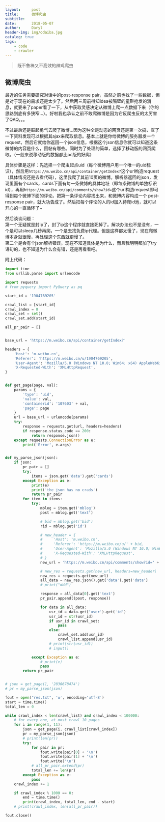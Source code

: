 ```yaml
---
layout:     post
title:      微博爬虫
subtitle:   
date:       2018-05-07
author:     Daryl
header-img: img/odaiba.jpg
catalog: true
tags:
    - code
    - crawler
---
```


> 既不鲁棒又不高效的辣鸡爬虫

## 微博爬虫

最近的任务需要研究对话中的post-response pair，虽然之前也找了一些数据，但是对于现在的需求还是太少了。然后两三周前得知idea被隔壁的童鞋抢发的消息，就要来了paper看了一下，从中获取灵感决定从微博上爬一点数据下来（你的思路到底有多狭窄...）。好啦我也承认之前不敢爬微博是因为它反爬虫反的太厉害了QAQ。。。

不过最后还是鼓起勇气去爬了微博...因为这种全是动态的网页还是第一次搞，查了一下资料发现可以根据其ajax来爬取信息。基本上就是你给微博的服务器发一个request，然后它就给你返回一个json信息，根据这个json信息你就可以知道这条微博的内容是什么，回帖有哪些。同时为了处理的简单，选择了移动版的网页爬取。（一般来说移动版的数据都比pc版的好爬）

具体步骤是这样：先选择一个爬虫起点uid（每个微博用户用一个唯一的uid标识），然后用`https://m.weibo.cn/api/container/getIndex?`这个url构造request（具体情况还是去看代码），这里我爬了其前10页的微博。解析器返回的json，发现里面有个cards，cards下面有每一条微博的具体地址（即每条微博的单独标识id），再用`https://m.weibo.cn/api/comments/show?id=`这个url构造request即可得到每个微博下面的评论。把第一条评论内容找出来，和微博内容构成一个 post-response pair，就大功告成了。然后把每个评论的人的id加入待爬id池，就可以开心的一直循环了~

然后谈谈问题：  
第一个无疑就是封ip了，封了ip这个程序就直接死掉了。解决办法也不是没有，一个是可以sleep几秒再爬，一个是去找免费ip代理。但是这样都太慢了，现在爬微博本身就很慢，再处理这个东西就更慢了。  
第二个是会有个json解析错误。现在不知道具体是为什么，而且我明明都加了try语句的，也不知道为什么会有错，还是再看看吧。

附上代码：
```python
import time
from urllib.parse import urlencode

import requests
# from pyquery import PyQuery as pq

start_id = '1904769205'

crawl_list = [start_id]
crawl_index = 0
crawl_set = set()
crawl_set.add(start_id)

all_pr_pair = []


base_url = 'https://m.weibo.cn/api/container/getIndex?'

headers = {
    'Host': 'm.weibo.cn',
    'Referer': 'https://m.weibo.cn/u/1904769205',
    'User-Agent': 'Mozilla/5.0 (Windows NT 10.0; Win64; x64) AppleWebKit/537.36 (KHTML, like Gecko) Chrome/66.0.3359.139 Safari/537.36',
    'X-Requested-With': 'XMLHttpRequest',
}


def get_page(page, val):
    params = {
        'type': 'uid',
        'value': val,
        'containerid': '107603' + val,
        'page': page
    }
    url = base_url + urlencode(params)
    try:
        response = requests.get(url, headers=headers)
        if response.status_code == 200:
            return response.json()
    except requests.ConnectionError as e:
        print('Error', e.args)


def my_parse_json(json):
    if json:
        pr_pair = []
        try:
            items = json.get('data').get('cards')
        except Exception as e:
            print(e)
            print('the json has no crads')
            return pr_pair
        for item in items:
            try:
                mblog = item.get('mblog')
                post = mblog.get('text')

                # bid = mblog.get('bid')
                rid = mblog.get('id')

                # new_header = {
                #     'Host': 'm.weibo.cn',
                #     'Referer': 'https://m.weibo.cn/u/' + bid,
                #     'User-Agent': 'Mozilla/5.0 (Windows NT 10.0; Win64; x64) AppleWebKit/537.36 (KHTML, like Gecko) Chrome/66.0.3359.139 Safari/537.36',
                #     'X-Requested-With': 'XMLHttpRequest',
                # }
                new_url = 'https://m.weibo.cn/api/comments/show?id=' + rid + '&page=1'

                # new_res = requests.get(new_url, headers=new_header)
                new_res = requests.get(new_url)
                all_data = new_res.json().get('data').get('data')
                # print("ddd")

                response = all_data[0].get('text')
                pr_pair.append((post, response))

                for data in all_data:
                    usr_id = data.get('user').get('id')
                    usr_id = str(usr_id)
                    if usr_id in crawl_set:
                        pass
                    else:
                        crawl_set.add(usr_id)
                        crawl_list.append(usr_id)
                    # print(str(usr_id))
                    # input()

            except Exception as e:
                # print(e)
                pass
        return pr_pair


# json = get_page(1, '2830678474')
# pr = my_parse_json(json)

fout = open("res.txt", 'w', encoding='utf-8')
start = time.time()
total_len = 0

while crawl_index < len(crawl_list) and crawl_index < 100000:
    # for every one, at most crawl 10 pages
    for i in range(1, 11):
        json = get_page(i, crawl_list[crawl_index])
        pr = my_parse_json(json)
        # print(len(pr))
        try:
            for pair in pr:
                fout.write(pair[0] + '\n')
                fout.write(pair[1] + '\n')
                fout.write('\n')
            # all_pr_pair.extend(pr)
            total_len += len(pr)
        except Exception as e:
            pass
    crawl_index += 1

    if crawl_index % 1000 == 0:
        end = time.time()
        print(crawl_index, total_len, end - start)
    # print(crawl_index, len(all_pr_pair))

fout.close()

```


